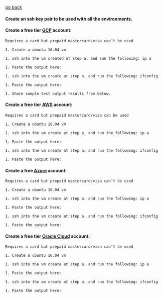 [go back](../README.md)

   #### Create an ssh key pair to be used with all the environments.
  
   #### Create a free tier [GCP](https://cloud.google.com/) account:
    Requires a card but prepaid mastercard/visa can’t be used
    
    1. Create a ubuntu 16.04 vm

    1. ssh into the vm created at step a. and run the following: ip a

    1. Paste the output here:

    1. ssh into the vm create at step a. and run the following: ifconfig

    1. Paste the output here:

    1. Share sample test output results from below.
    
   #### Create a free tier [AWS](https://aws.amazon.com/free) account:
    Requires a card but prepaid mastercard/visa can be used

    1. Create a ubuntu 16.04 vm

    1. ssh into the vm create at step a. and run the following: ip a

    1. Paste the output here:

    1. ssh into the vm create at step a. and run the following: ifconfig

    1. Paste the output here:
    
   #### Create a free [Azure](https://azure.microsoft.com/en-us/free/) account:
    Requires a card but prepaid mastercard/visa can’t be used
    
    1. Create a ubuntu 16.04 vm

    1. ssh into the vm create at step a. and run the following: ip a

    1. Paste the output here:

    1. ssh into the vm create at step a. and run the following: ifconfig

    1. Paste the output here:

   #### Create a free tier [Oracle Cloud](https://www.oracle.com/cloud/free) account:
    Requires a card but prepaid mastercard/visa can’t be used

    1. Create a ubuntu 16.04 vm

    1. ssh into the vm create at step a. and run the following: ip a

    1. Paste the output here:

    1. ssh into the vm create at step a. and run the following: ifconfig

    1. Paste the output here:

